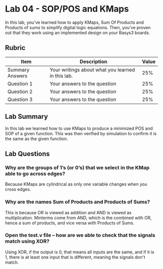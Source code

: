 # Lab 04 - SOP/POS and KMaps

In this lab, you’ve learned how to apply KMaps, Sum Of Products and Products of
sums to simplify digital logic equations. Then, you’ve proven out that they work
using an implemented design on your Basys3 boards.

## Rubric

| Item | Description | Value |
| ---- | ----------- | ----- |
| Summary Answers | Your writings about what you learned in this lab. | 25% |
| Question 1 | Your answers to the question | 25% |
| Question 2 | Your answers to the question | 25% |
| Question 3 | Your answers to the question | 25% |

## Lab Summary

In this lab we learned how to use KMaps to produce a minimized POS and SOP of a given function.
This was then verified by simulation to confirm it is the same as the given function.

## Lab Questions

### Why are the groups of 1’s (or 0’s) that we select in the KMap able to go across edges?
Because KMaps are cylindrical as only one variable changes when you cross edges.
### Why are the names Sum of Products and Products of Sums?
This is because OR is viewed as addition and AND is viewed as multiplication. Minterms
come from AND, which is the combined with OR, hence a sum of products, and vice versa with
Products of Sums.
### Open the test.v file – how are we able to check that the signals match using XOR?
Using XOR, if the output is 0, that means all inputs are the same, and if it is 1,
there is at least one input that is different, meaning the signals don't match.

